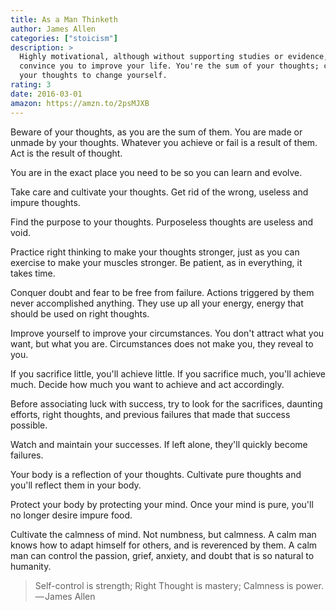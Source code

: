 ```yaml
---
title: As a Man Thinketh
author: James Allen
categories: ["stoicism"]
description: >
  Highly motivational, although without supporting studies or evidence, to
  convince you to improve your life. You're the sum of your thoughts; change
  your thoughts to change yourself.
rating: 3
date: 2016-03-01
amazon: https://amzn.to/2psMJXB
---
```


Beware of your thoughts, as you are the sum of them. You are made or unmade by
your thoughts. Whatever you achieve or fail is a result of them. Act is the
result of thought.

You are in the exact place you need to be so you can learn and evolve.

Take care and cultivate your thoughts. Get rid of the wrong, useless and impure
thoughts.

Find the purpose to your thoughts. Purposeless thoughts are useless and void.

Practice right thinking to make your thoughts stronger, just as you can exercise
to make your muscles stronger. Be patient, as in everything, it takes time.

Conquer doubt and fear to be free from failure. Actions triggered by them never
accomplished anything. They use up all your energy, energy that should be used
on right thoughts.

Improve yourself to improve your circumstances. You don't attract what you want,
but what you are. Circumstances does not make you, they reveal to you.

If you sacrifice little, you'll achieve little. If you sacrifice much, you'll
achieve much. Decide how much you want to achieve and act accordingly.

Before associating luck with success, try to look for the sacrifices, daunting
efforts, right thoughts, and previous failures that made that success possible.

Watch and maintain your successes. If left alone, they'll quickly become
failures.

Your body is a reflection of your thoughts. Cultivate pure thoughts and you'll
reflect them in your body.

Protect your body by protecting your mind. Once your mind is pure, you'll no
longer desire impure food.

Cultivate the calmness of mind. Not numbness, but calmness. A calm man knows how
to adapt himself for others, and is reverenced by them. A calm man can control
the passion, grief, anxiety, and doubt that is so natural to humanity.

> Self-control is strength; Right Thought is mastery; Calmness is power. — James
> Allen
